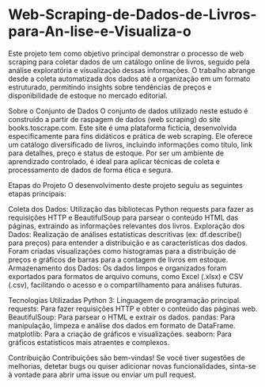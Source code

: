 # Web-Scraping-de-Dados-de-Livros-para-An-lise-e-Visualiza-o

Este projeto tem como objetivo principal demonstrar o processo de web scraping para coletar dados de um catálogo online de livros, seguido pela análise exploratória e visualização dessas informações. O trabalho abrange desde a coleta automatizada dos dados até a organização em um formato estruturado, permitindo insights sobre tendências de preços e disponibilidade de estoque no mercado editorial.

Sobre o Conjunto de Dados
O conjunto de dados utilizado neste estudo é construído a partir de raspagem de dados (web scraping) do site books.toscrape.com. Este site é uma plataforma fictícia, desenvolvida especificamente para fins didáticos e prática de web scraping. Ele oferece um catálogo diversificado de livros, incluindo informações como título, link para detalhes, preço e status de estoque. Por ser um ambiente de aprendizado controlado, é ideal para aplicar técnicas de coleta e processamento de dados de forma ética e segura.

Etapas do Projeto
O desenvolvimento deste projeto seguiu as seguintes etapas principais:

Coleta dos Dados: Utilização das bibliotecas Python requests para fazer as requisições HTTP e BeautifulSoup para parsear o conteúdo HTML das páginas, extraindo as informações relevantes dos livros.
Exploração dos Dados: Realização de análises estatísticas descritivas (ex: df.describe() para preços) para entender a distribuição e as características dos dados. Foram criadas visualizações como histogramas para a distribuição de preços e gráficos de barras para a contagem de livros em estoque.
Armazenamento dos Dados: Os dados limpos e organizados foram exportados para formatos de arquivo comuns, como Excel (.xlsx) e CSV (.csv), facilitando o acesso e o compartilhamento para análises futuras.

Tecnologias Utilizadas
Python 3: Linguagem de programação principal.
requests: Para fazer requisições HTTP e obter o conteúdo das páginas web.
BeautifulSoup: Para parsear o HTML e extrair os dados.
pandas: Para manipulação, limpeza e análise dos dados em formato de DataFrame.
matplotlib: Para a criação de gráficos e visualizações.
seaborn: Para gráficos estatísticos mais atraentes e complexos.

Contribuição
Contribuições são bem-vindas! Se você tiver sugestões de melhorias, detetar bugs ou quiser adicionar novas funcionalidades, sinta-se à vontade para abrir uma issue ou enviar um pull request.
